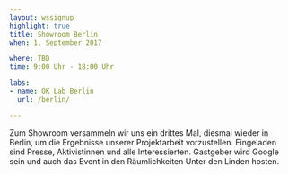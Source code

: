 ```yaml
---
layout: wssignup
highlight: true
title: Showroom Berlin
when: 1. September 2017

where: TBD
time: 9:00 Uhr - 18:00 Uhr 

labs:
- name: OK Lab Berlin
  url: /berlin/

---
```


Zum Showroom versammeln wir uns ein drittes Mal, diesmal wieder in Berlin, um die Ergebnisse unserer Projektarbeit vorzustellen. Eingeladen sind Presse, Aktivistinnen und alle Interessierten. Gastgeber wird Google sein und auch das Event in den Räumlichkeiten Unter den Linden hosten.